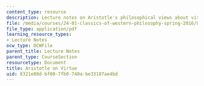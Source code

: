 ```yaml
---
content_type: resource
description: Lecture notes on Aristotle's philosophical views about virtue.
file: /media/courses/24-01-classics-of-western-philosophy-spring-2016/8321e80dbf007fb0740abe33187ae4bd_MIT24_01S16_SES9.pdf
file_type: application/pdf
learning_resource_types:
- Lecture Notes
ocw_type: OCWFile
parent_title: Lecture Notes
parent_type: CourseSection
resourcetype: Document
title: Aristotle on Virtue
uid: 8321e80d-bf00-7fb0-740a-be33187ae4bd
---
```

